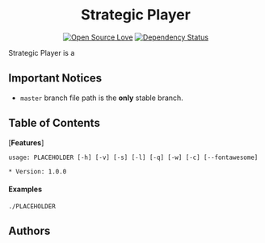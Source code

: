 <h1 align="center">
  Strategic Player
</h1>

<div align="center">


[![Open Source Love](https://badges.frapsoft.com/os/v1/open-source.svg?v=102)](https://github.com/ellerbrock/open-source-badge/)
[![Dependency Status](https://www.versioneye.com/user/projects/52ddcaabec13750540000106/badge.svg)](https://www.versioneye.com/user/projects/52ddcaabec13750540000106)

</div>


Strategic Player is a 

## Important Notices
* `master` branch file path is the **only** stable branch.

## Table of Contents

[**Features**]



```
usage: PLACEHOLDER [-h] [-v] [-s] [-l] [-q] [-w] [-c] [--fontawesome]

* Version: 1.0.0

```

#### Examples

	./PLACEHOLDER


## Authors
